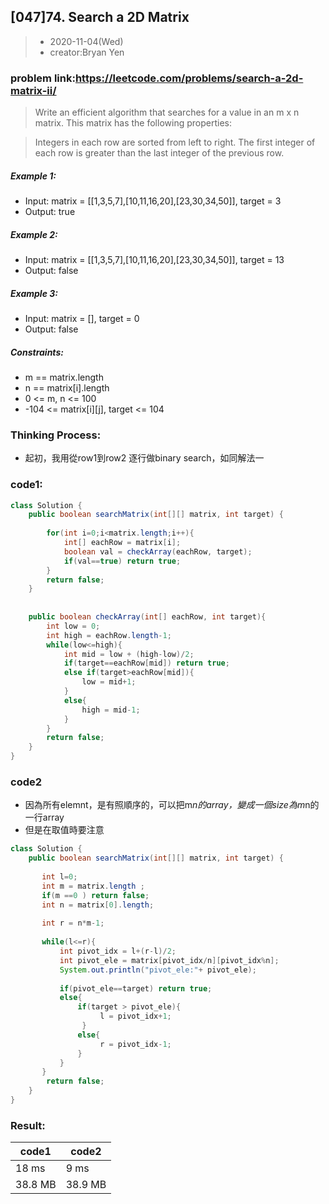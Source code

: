 ## [047]74. Search a 2D Matrix

> - 2020-11-04(Wed)
> - creator:Bryan Yen

### problem link:https://leetcode.com/problems/search-a-2d-matrix-ii/

> Write an efficient algorithm that searches for a value in an m x n matrix. This matrix has the following properties:

> Integers in each row are sorted from left to right.
The first integer of each row is greater than the last integer of the previous row.
 

##### Example 1:


- Input: matrix = [[1,3,5,7],[10,11,16,20],[23,30,34,50]], target = 3
- Output: true
##### Example 2:


- Input: matrix = [[1,3,5,7],[10,11,16,20],[23,30,34,50]], target = 13
- Output: false
##### Example 3:

- Input: matrix = [], target = 0
- Output: false
 

##### Constraints:

- m == matrix.length
- n == matrix[i].length
- 0 <= m, n <= 100
- -104 <= matrix[i][j], target <= 104

### Thinking Process:

- 起初，我用從row1到row2 逐行做binary search，如同解法一

### code1:
```java
class Solution {
    public boolean searchMatrix(int[][] matrix, int target) {
     
        for(int i=0;i<matrix.length;i++){
            int[] eachRow = matrix[i];
            boolean val = checkArray(eachRow, target);
            if(val==true) return true; 
        }
        return false;
    }
    
    
    public boolean checkArray(int[] eachRow, int target){
        int low = 0;
        int high = eachRow.length-1;
        while(low<=high){
            int mid = low + (high-low)/2;
            if(target==eachRow[mid]) return true;
            else if(target>eachRow[mid]){
                low = mid+1;
            }
            else{
                high = mid-1;
            }
        }
        return false;
    }
}
```

### code2
- 因為所有elemnt，是有照順序的，可以把m*n的array，變成一個size為m*n的一行array
- 但是在取值時要注意


```java
class Solution {
    public boolean searchMatrix(int[][] matrix, int target) {
     
       int l=0;
       int m = matrix.length ;
       if(m ==0 ) return false;
       int n = matrix[0].length;
   
       int r = n*m-1;
        
       while(l<=r){
           int pivot_idx = l+(r-l)/2;
           int pivot_ele = matrix[pivot_idx/n][pivot_idx%n];
           System.out.println("pivot_ele:"+ pivot_ele);
           
           if(pivot_ele==target) return true;
           else{
               if(target > pivot_ele){
                    l = pivot_idx+1;
                }
               else{
                    r = pivot_idx-1;
               }
           }
       }
        return false;
    }
}
```


### Result:

code1 | code2
---|---
18 ms | 9 ms
38.8 MB| 38.9 MB


